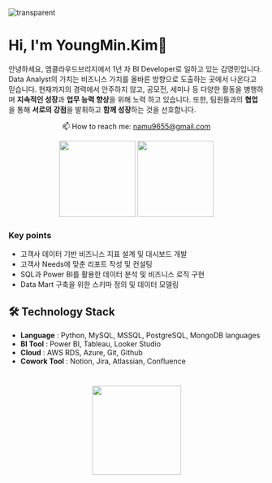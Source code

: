 ![transparent](https://capsule-render.vercel.app/api?type=transparent&fontColor=2774AE&text=YoungMinDA's%20GitHub%20&height=150&fontSize=60&desc=Welcome!&descAlignY=75&descAlign=60)   

# Hi, I'm YoungMin.Kim👋
안녕하세요, 엠클라우드브리지에서 1년 차 BI Developer로 일하고 있는 김영민입니다.
Data Analyst의 가치는 비즈니스 가치를 올바른 방향으로 도출하는 곳에서 나온다고 믿습니다.
현재까지의 경력에서 안주하지 않고, 공모전, 세미나 등 다양한 활동을 병행하며 **지속적인 성장**과 **업무 능력 향상**을 위해 노력
하고 있습니다. 또한, 팀원들과의 **협업**을 통해 **서로의 강점**을 발휘하고 **함께 성장**하는 것을 선호합니다.

<p align='center'>
   📫 How to reach me: <a href='mailto:namu9655@gmail.com'>namu9655@gmail.com</a>
</p>

<p align='center'>
   <a href="https://github-readme-stats.vercel.app/api?username=YoungMinDA&show_icons=true&count_private=true"><img
           height=150
           src="https://github-readme-stats.vercel.app/api?username=YoungMinDA&show_icons=true&count_private=true"/></a>
   <a href="https://github.com/YoungMinDA/github-readme-stats"><img height=150
                                                                  src="https://github-readme-stats.vercel.app/api/top-langs/?username=YoungMinDA&layout=compact"/></a>
</p>


### Key points
*   고객사 데이터 기반 비즈니스 지표 설계 및 대시보드 개발
*   고객사 Needs에 맞춘 리포트 작성 및 컨설팅
*   SQL과 Power BI를 활용한 데이터 분석 및 비즈니스 로직 구현
*   Data Mart 구축을 위한 스키마 정의 및 데이터 모델링

## 🛠 Technology Stack
*   **Language** : Python, MySQL, MSSQL, PostgreSQL, MongoDB languages
*   **BI Tool** : Power BI, Tableau, Looker Studio
*   **Cloud** : AWS RDS, Azure, Git, Github
*   **Cowork Tool** : Notion, Jira, Atlassian, Confluence

<div align="center" style="margin: 40px 0">
   <a href="https://github.com/YoungMinDA/github-profile-views-counter">
       <img width="175px" src="https://komarev.com/ghpvc/?username=YoungMinDA&color=DE002D">
   </a>
</div>
